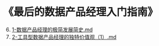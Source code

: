 # 《最后的数据产品经理入门指南》

6.  [1-数据产品经理的极简发展简史.md](1-数据产品经理的极简发展简史.md) 
2.   [2-工具型数据产品经理的独特价值观（1）.md](2-工具型数据产品经理的独特价值观（1）.md) 
